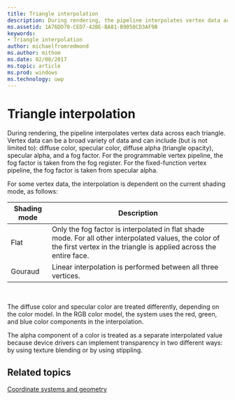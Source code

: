 ```yaml
---
title: Triangle interpolation
description: During rendering, the pipeline interpolates vertex data across each triangle.
ms.assetid: 1A76DD78-CED7-42BE-BA81-B9050CD3AF9B
keywords:
- Triangle interpolation
author: michaelfromredmond
ms.author: mithom
ms.date: 02/08/2017
ms.topic: article
ms.prod: windows
ms.technology: uwp
---
```


# Triangle interpolation


During rendering, the pipeline interpolates vertex data across each triangle. Vertex data can be a broad variety of data and can include (but is not limited to): diffuse color, specular color, diffuse alpha (triangle opacity), specular alpha, and a fog factor. For the programmable vertex pipeline, the fog factor is taken from the fog register. For the fixed-function vertex pipeline, the fog factor is taken from specular alpha.

For some vertex data, the interpolation is dependent on the current shading mode, as follows:

| Shading mode | Description                                                                                                                                                                 |
|--------------|-----------------------------------------------------------------------------------------------------------------------------------------------------------------------------|
| Flat         | Only the fog factor is interpolated in flat shade mode. For all other interpolated values, the color of the first vertex in the triangle is applied across the entire face. |
| Gouraud      | Linear interpolation is performed between all three vertices.                                                                                                               |

 

The diffuse color and specular color are treated differently, depending on the color model. In the RGB color model, the system uses the red, green, and blue color components in the interpolation.

The alpha component of a color is treated as a separate interpolated value because device drivers can implement transparency in two different ways: by using texture blending or by using stippling.

## <span id="related-topics"></span>Related topics


[Coordinate systems and geometry](coordinate-systems-and-geometry.md)

 

 





